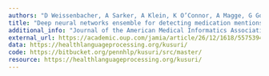 ```yaml
---
authors: "D Weissenbacher, A Sarker, A Klein, K O’Connor, A Magge, G Gonzalez-Hernand"
title: "Deep neural networks ensemble for detecting medication mentions in tweets"
additional_info: "Journal of the American Medical Informatics Association, 26 (12), 1618-1626 2019 Dec 1" 
external_url: https://academic.oup.com/jamia/article/26/12/1618/5575394
data: https://healthlanguageprocessing.org/kusuri/
code: https://bitbucket.org/pennhlp/kusuri/src/master/
resource: https://healthlanguageprocessing.org/kusuri/
---
```

